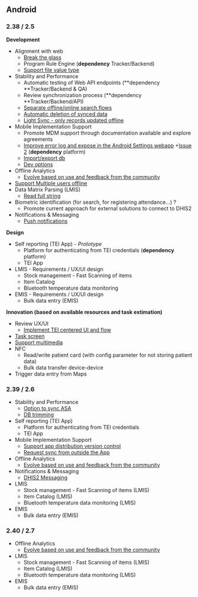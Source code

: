 ## Android

### 2.38 / 2.5

**Development**

- Alignment with web
  - [Break the glass](https://jira.dhis2.org/browse/ANDROAPP-657)
  - Program Rule Engine (**dependency** Tracker/Backend)
  - [Support file value type](https://jira.dhis2.org/browse/ANDROAPP-1992)
- Stability and Performance
  - Automatic testing of Web API endpoints (**dependency **Tracker/Backend & QA)
  - Review synchronization process (**dependency **Tracker/Backend/API)
  - [Separate offline/online search flows](https://jira.dhis2.org/browse/ANDROAPP-4023)
  - [Automatic deletion of synced data](https://jira.dhis2.org/browse/ANDROAPP-2957)
  - [Light Sync - only records updated offline](https://jira.dhis2.org/browse/ANDROAPP-1702)
- Mobile Implementation Support
  - Promote MDM support through documentation available and explore agreements
  - [Improve error log and expose in the Android Settings webapp](https://jira.dhis2.org/browse/ANDROAPP-1655) +[Issue 2](https://jira.dhis2.org/browse/ANDROAPP-1140) (**dependency** platform)
  - [Import/export db](https://jira.dhis2.org/browse/ANDROAPP-2474)
  - [Dev options](https://jira.dhis2.org/browse/ANDROAPP-1655)
- Offline Analytics
  - [Evolve based on use and feedback from the community](https://jira.dhis2.org/browse/ANDROAPP-2557)
- [Support Multiple users offline](https://jira.dhis2.org/browse/ANDROAPP-653)
- Data Matrix Parsing (LMIS)
  - [Read full string](https://jira.dhis2.org/browse/ANDROAPP-4329)
- Biometric identification (for search, for registering attendance...) ?
  - Promote current approach for external solutions to connect to DHIS2
- Notifications & Messaging
  - [Push notifications](https://jira.dhis2.org/browse/ANDROAPP-2962)

**Design**

- Self reporting (TEI App) - _Prototype_
   - Platform for authenticating from TEI credentials (**dependency** platform)
   - TEI App
- LMIS - Requirements / UX/UI design
   - Stock management - Fast Scanning of items
   - Item Catalog
   - Bluetooth temperature data monitoring
- EMIS - Requirements / UX/UI design
   - Bulk data entry (EMIS)

**Innovation (based on available resources and task estimation)**

- Review UX/UI
  - [Implement TEI centered UI and flow](https://jira.dhis2.org/browse/ANDROAPP-4019)
- [Task screen](https://jira.dhis2.org/browse/ANDROAPP-3427)
- [Support multimedia](https://jira.dhis2.org/browse/ANDROAPP-3697)
- NFC
  - Read/write patient card (with config parameter for not storing patient data)
  - Bulk data transfer device-device
- Trigger data entry from Maps

### 2.39 / 2.6

- Stability and Performance
  - [Option to sync ASA](https://jira.dhis2.org/browse/ANDROAPP-2959)
  - [DB trimming](https://jira.dhis2.org/browse/ANDROAPP-2912)
- Self reporting (TEI App)
  - Platform for authenticating from TEI credentials
  - TEI App
- Mobile Implementation Support
  - [Support app distribution version control](https://jira.dhis2.org/browse/ANDROAPP-2912)
  - [Request sync from outside the App](https://jira.dhis2.org/browse/ANDROAPP-2899)
- Offline Analytics
  - [Evolve based on use and feedback from the community](https://jira.dhis2.org/browse/ANDROAPP-2557)
- Notifications & Messaging
  - [DHIS2 Messaging](https://jira.dhis2.org/browse/ANDROAPP-694)
- LMIS
  - Stock management - Fast Scanning of items (LMIS)
  - Item Catalog (LMIS)
  - Bluetooth temperature data monitoring (LMIS)
- EMIS
  - Bulk data entry (EMIS)

### 2.40 / 2.7

- Offline Analytics
  - [Evolve based on use and feedback from the community](https://jira.dhis2.org/browse/ANDROAPP-2557)
- LMIS
  - Stock management - Fast Scanning of items (LMIS)
  - Item Catalog (LMIS)
  - Bluetooth temperature data monitoring (LMIS)
- EMIS
  - Bulk data entry (EMIS)
